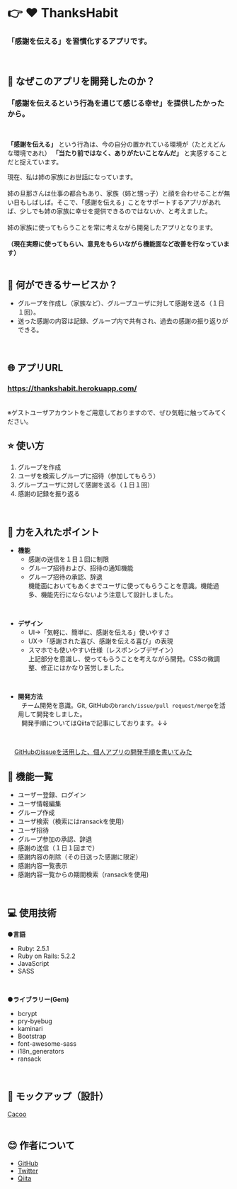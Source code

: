 #  👉 ♥️ ThanksHabit
### 「感謝を伝える」を習慣化するアプリです。
<br>

## 💬 なぜこのアプリを開発したのか？
### 「感謝を伝えるという行為を通じて感じる幸せ」を提供したかったから。
<br>

 **「感謝を伝える」** という行為は、今の自分の置かれている環境が（たとえどんな環境であれ）
 **「当たり前ではなく、ありがたいことなんだ」** と実感することだと捉えています。<br>

現在、私は姉の家族にお世話になっています。<br>
<br>
姉の旦那さんは仕事の都合もあり、家族（姉と甥っ子）と顔を合わせることが無い日もしばしば。そこで、「感謝を伝える」ことをサポートするアプリがあれば、少しでも姉の家族に幸せを提供できるのではないか、と考えました。<br>
<br>
姉の家族に使ってもらうことを常に考えながら開発したアプリとなります。<br>
<br>
**（現在実際に使ってもらい、意見をもらいながら機能面など改善を行なっています）**
<br>
<br>

## :memo: 何ができるサービスか？
- グループを作成し（家族など）、グループユーザに対して感謝を送る（１日１回）。
- 送った感謝の内容は記録、グループ内で共有され、過去の感謝の振り返りができる。
<br>

## 🌐 アプリURL

### **https://thankshabit.herokuapp.com/**
<br>
※ゲストユーザアカウントをご用意しておりますので、ぜひ気軽に触ってみてください。
<br>

## ⭐ 使い方
1. グループを作成
2. ユーザを検索しグループに招待（参加してもらう）
3. グループユーザに対して感謝を送る（１日１回）
4. 感謝の記録を振り返る
<br>

## 💪 力を入れたポイント
- **機能**
  - 感謝の送信を１日１回に制限
  - グループ招待および、招待の通知機能
  - グループ招待の承認、辞退<br>
機能面においてもあくまでユーザに使ってもらうことを意識。機能過多、機能先行にならないよう注意して設計しました。
<br>

- **デザイン**
  - UI→「気軽に、簡単に、感謝を伝える」使いやすさ
  - UX→「感謝された喜び、感謝を伝える喜び」の表現
  - スマホでも使いやすい仕様（レスポンシブデザイン）<br>
上記部分を意識し、使ってもらうことを考えながら開発。CSSの微調整、修正にはかなり苦労しました。
<br>

- **開発方法**<br>
&nbsp; チーム開発を意識。Git, GitHubの`branch/issue/pull request/merge`を活用して開発をしました。<br>
&nbsp; 開発手順についてはQiitaで記事にしております。↓↓<br>
<br>

&nbsp; &nbsp;  [GitHubのissueを活用した、個人アプリの開発手順を書いてみた](https://qiita.com/tkmd35/items/9612c03dc60b1c516969)
<br>

## 📖 機能一覧
- ユーザー登録、ログイン
- ユーザ情報編集
- グループ作成
- ユーザ検索（検索にはransackを使用）
- ユーザ招待
- グループ参加の承認、辞退
- 感謝の送信（１日１回まで）
- 感謝内容の削除（その日送った感謝に限定）
- 感謝内容一覧表示
- 感謝内容一覧からの期間検索（ransackを使用)
<br>

##  💻 使用技術
**●言語**

- Ruby: 2.5.1
- Ruby on Rails: 5.2.2
- JavaScript
- SASS
<br>

**●ライブラリー(Gem)**

- bcrypt
- pry-byebug
- kaminari
- Bootstrap
- font-awesome-sass
- i18n_generators
- ransack
<br>

## :scroll: モックアップ（設計）
[Cacoo](https://cacoo.com/diagrams/oJpZYMVbNzOlrV8W/BCE92)
<br>
<br>

## :blush: 作者について
- [GitHub](https://github.com/TomoyukiMatsuda)
- [Twitter](https://twitter.com/tkmd35)
- [Qiita](https://qiita.com/tkmd35)
